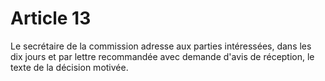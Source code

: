 # Article 13

Le secrétaire de la commission adresse aux parties intéressées, dans les dix jours et par lettre recommandée avec demande d'avis de réception, le texte de la décision motivée.
